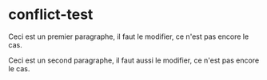# conflict-test

Ceci est un premier paragraphe, il faut le modifier, ce n'est pas encore le cas.

Ceci est un second paragraphe, il faut aussi le modifier, ce n'est pas encore le cas.
